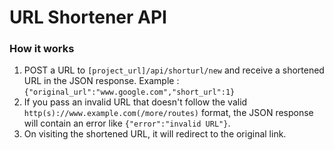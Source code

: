 # URL Shortener API


### How it works

1. POST a URL to `[project_url]/api/shorturl/new` and receive a shortened URL in the JSON response. Example : `{"original_url":"www.google.com","short_url":1}`
2. If you pass an invalid URL that doesn't follow the valid `http(s)://www.example.com(/more/routes)` format, the JSON response will contain an error like `{"error":"invalid URL"}`.
3. On visiting the shortened URL, it will redirect to the original link.


